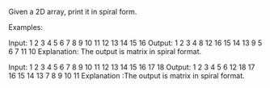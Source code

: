 Given a 2D array, print it in spiral form.

Examples: 

Input:  1    2   3   4
        5    6   7   8
        9   10  11  12
        13  14  15  16
Output: 1 2 3 4 8 12 16 15 14 13 9 5 6 7 11 10 
Explanation: The output is matrix in spiral format. 

Input:  1   2   3   4  5   6
        7   8   9  10  11  12
        13  14  15 16  17  18
Output: 1 2 3 4 5 6 12 18 17 16 15 14 13 7 8 9 10 11
Explanation :The output is matrix in spiral format.